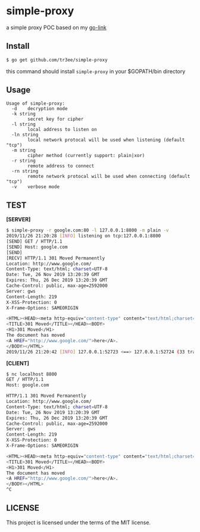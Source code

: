 # simple-proxy

a simple proxy POC based on my [go-link](https://github.com/tr3ee/go-link)

## Install

```bash
$ go get github.com/tr3ee/simple-proxy
```
this command should install `simple-proxy` in your $GOPATH/bin directory

## Usage
```
Usage of simple-proxy:
  -d    decryption mode
  -k string
        secret key for cipher
  -l string
        local address to listen on
  -ln string
        local network protocal will be used when listening (default "tcp")
  -m string
        cipher method (currently support: plain|xor)
  -r string
        remote address to connect
  -rn string
        remote network protocal will be used when connecting (default "tcp")
  -v    verbose mode
```

## TEST

__[SERVER]__
```bash
$ simple-proxy -r google.com:80 -l 127.0.0.1:8800 -m plain -v
2019/11/26 21:20:28 [INFO] listening on tcp:127.0.0.1:8800
[SEND] GET / HTTP/1.1
[SEND] Host: google.com
[SEND] 
[RECV] HTTP/1.1 301 Moved Permanently
Location: http://www.google.com/
Content-Type: text/html; charset=UTF-8
Date: Tue, 26 Nov 2019 13:20:39 GMT
Expires: Thu, 26 Dec 2019 13:20:39 GMT
Cache-Control: public, max-age=2592000
Server: gws
Content-Length: 219
X-XSS-Protection: 0
X-Frame-Options: SAMEORIGIN

<HTML><HEAD><meta http-equiv="content-type" content="text/html;charset=utf-8">
<TITLE>301 Moved</TITLE></HEAD><BODY>
<H1>301 Moved</H1>
The document has moved
<A HREF="http://www.google.com/">here</A>.
</BODY></HTML>
2019/11/26 21:20:42 [INFO] 127.0.0.1:52723 <==> 127.0.0.1:52724 (33 transmitted, 528 received)
```
__[CLIENT]__
```bash
$ nc localhost 8800
GET / HTTP/1.1
Host: google.com

HTTP/1.1 301 Moved Permanently
Location: http://www.google.com/
Content-Type: text/html; charset=UTF-8
Date: Tue, 26 Nov 2019 13:20:39 GMT
Expires: Thu, 26 Dec 2019 13:20:39 GMT
Cache-Control: public, max-age=2592000
Server: gws
Content-Length: 219
X-XSS-Protection: 0
X-Frame-Options: SAMEORIGIN

<HTML><HEAD><meta http-equiv="content-type" content="text/html;charset=utf-8">
<TITLE>301 Moved</TITLE></HEAD><BODY>
<H1>301 Moved</H1>
The document has moved
<A HREF="http://www.google.com/">here</A>.
</BODY></HTML>
^C
```

## LICENSE
This project is licensed under the terms of the MIT license.

